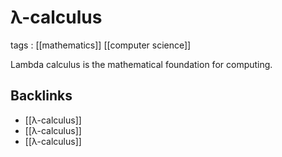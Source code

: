 # λ-calculus

tags
: [[mathematics]] [[computer science]]

Lambda calculus is the mathematical foundation for computing.


<a id="org0c47885"></a>

## Backlinks

-   [[λ-calculus]]
-   [[λ-calculus]]
-   [[λ-calculus]]
